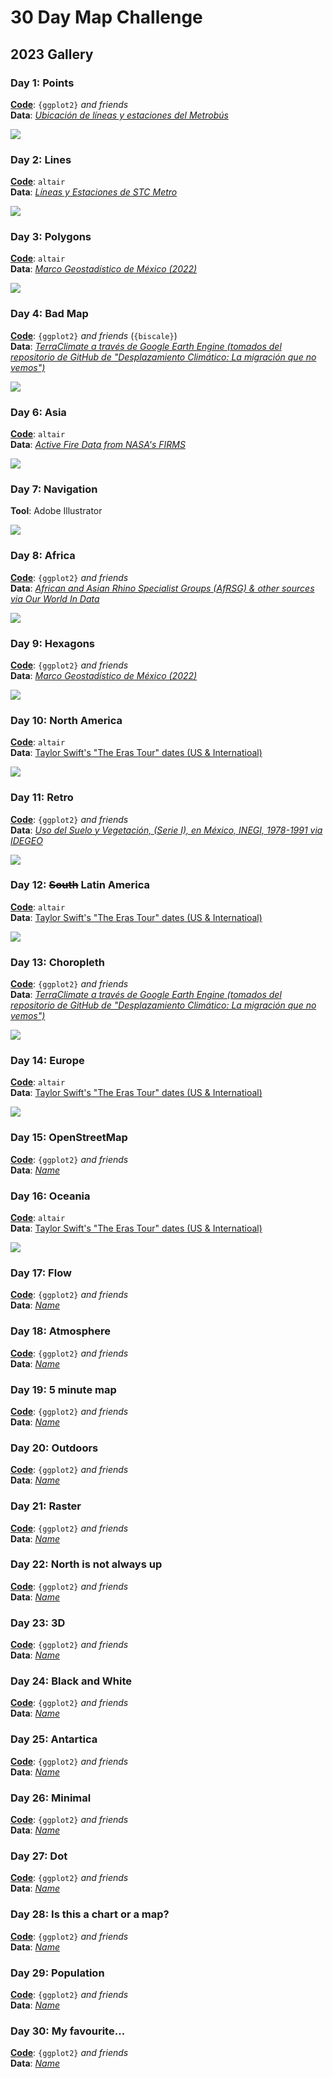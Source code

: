 # 30 Day Map Challenge

## 2023 Gallery

### Day 1: Points

[**Code**](https://github.com/isaacarroyov/30daymapchallenge/blob/main/scripts/2023_30daymapchallenge_day01_points.R): `{ggplot2}` _and friends_  
**Data**: [_Ubicación de líneas y estaciones del Metrobús_](https://datos.cdmx.gob.mx/dataset/geolocalizacion-metrobus) 

![](https://raw.githubusercontent.com/isaacarroyov/30daymapchallenge/main/maps/2023_30daymapchallenge_day01_points.png)

### Day 2: Lines

[**Code**](https://github.com/isaacarroyov/30daymapchallenge/blob/main/scripts/2023_30daymapchallenge_day02_lines.qmd): `altair`  
**Data**: [_Líneas y Estaciones de STC Metro_](https://datos.cdmx.gob.mx/dataset/lineas-y-estaciones-del-metro/resource/288b10dd-4f21-4338-b1ed-239487820512) 

![](https://raw.githubusercontent.com/isaacarroyov/30daymapchallenge/main/maps/2023_30daymapchallenge_day02_lines.jpg)

### Day 3: Polygons

[**Code**](https://github.com/isaacarroyov/30daymapchallenge/blob/main/scripts/2023_30daymapchallenge_day03_polygons.qmd): `altair`  
**Data**: [_Marco Geostadístico de México (2022)_](https://www.inegi.org.mx/temas/mg/)

![](https://raw.githubusercontent.com/isaacarroyov/30daymapchallenge/main/maps/2023_30daymapchallenge_day03_polygons.png)

### Day 4: Bad Map

[**Code**](https://github.com/isaacarroyov/30daymapchallenge/blob/main/scripts/2023_30daymapchallenge_day04_bad-map.R): `{ggplot2}` _and friends_ (`{biscale}`)  
**Data**: [_TerraClimate a través de Google Earth Engine (tomados del repositorio de GitHub de "Desplazamiento Climático: La migración que no vemos")_](https://github.com/nmasfocusdatos/desplazamiento-climatico)

![](https://raw.githubusercontent.com/isaacarroyov/30daymapchallenge/main/maps/2023_30daymapchallenge_day04_bad-map.png)


### Day 6: Asia

[**Code**](https://github.com/isaacarroyov/30daymapchallenge/blob/main/scripts/2023_30daymapchallenge_day06_asia.qmd): `altair`  
**Data**: [_Active Fire Data from NASA's FIRMS_](https://firms.modaps.eosdis.nasa.gov/active_fire/)

![](https://raw.githubusercontent.com/isaacarroyov/30daymapchallenge/main/maps/2023_30daymapchallenge_day06_asia.png)

### Day 7: Navigation

**Tool**: Adobe Illustrator

![](https://raw.githubusercontent.com/isaacarroyov/30daymapchallenge/main/maps/2023_30daymapchallenge_day07_navigation.png)

### Day 8: Africa

[**Code**](https://github.com/isaacarroyov/30daymapchallenge/blob/main/scripts/2023_30daymapchallenge_day08_africa.R): `{ggplot2}` _and friends_  
**Data**: [_African and Asian Rhino Specialist Groups (AfRSG) & other sources via Our World In Data_](https://ourworldindata.org/rhino-populations)

![](https://raw.githubusercontent.com/isaacarroyov/30daymapchallenge/main/maps/2023_30daymapchallenge_day08_africa.png)

### Day 9: Hexagons

[**Code**](https://github.com/isaacarroyov/30daymapchallenge/blob/main/scripts/2023_30daymapchallenge_day09_hexagons.R): `{ggplot2}` _and friends_  
**Data**: [_Marco Geostadístico de México (2022)_](https://www.inegi.org.mx/temas/mg/)

![](https://raw.githubusercontent.com/isaacarroyov/30daymapchallenge/main/maps/2023_30daymapchallenge_day09_hexagons.png)

### Day 10: North America

[**Code**](https://github.com/isaacarroyov/30daymapchallenge/blob/main/scripts/2023_30daymapchallenge_day10_north-america.qmd): `altair`  
**Data**: [Taylor Swift's "The Eras Tour" dates (US & Internatioal)](https://www.taylorswift.com/)

![](https://raw.githubusercontent.com/isaacarroyov/30daymapchallenge/main/maps/2023_30daymapchallenge_day10_north-america.png)

### Day 11: Retro

[**Code**](https://github.com/isaacarroyov/30daymapchallenge/blob/main/scripts/2023_30daymapchallenge_day11_retro.R): `{ggplot2}` _and friends_  
**Data**: [_Uso del Suelo y Vegetación, (Serie I), en México, INEGI, 1978-1991 via IDEGEO_](https://idegeo.centrogeo.org.mx/layers/geonode:usv_serie1_gcs)

![](https://raw.githubusercontent.com/isaacarroyov/30daymapchallenge/main/maps/2023_30daymapchallenge_day11_retro.png)

### Day 12: <span style='text-decoration:line-through 2px;'>South</span> Latin America

[**Code**](https://github.com/isaacarroyov/30daymapchallenge/blob/main/scripts/2023_30daymapchallenge_day12_latin-america.qmd): `altair`  
**Data**: [Taylor Swift's "The Eras Tour" dates (US & Internatioal)](https://www.taylorswift.com/)

![](https://raw.githubusercontent.com/isaacarroyov/30daymapchallenge/main/maps/2023_30daymapchallenge_day12_latin-america.png)

### Day 13: Choropleth

[**Code**](https://github.com/isaacarroyov/30daymapchallenge/blob/main/scripts/2023_30daymapchallenge_day13_choropleth.R): `{ggplot2}` _and friends_  
**Data**: [_TerraClimate a través de Google Earth Engine (tomados del repositorio de GitHub de "Desplazamiento Climático: La migración que no vemos")_](https://github.com/nmasfocusdatos/desplazamiento-climatico)

![](https://raw.githubusercontent.com/isaacarroyov/30daymapchallenge/main/maps/2023_30daymapchallenge_day13_choropleth.png)

### Day 14: Europe

[**Code**](https://github.com/isaacarroyov/30daymapchallenge/blob/main/scripts/2023_30daymapchallenge_day14_europe.qmd): `altair`  
**Data**: [Taylor Swift's "The Eras Tour" dates (US & Internatioal)](https://www.taylorswift.com/)

![](https://raw.githubusercontent.com/isaacarroyov/30daymapchallenge/main/maps/2023_30daymapchallenge_day14_europe.png)

### Day 15: OpenStreetMap

[**Code**](): `{ggplot2}` _and friends_  
**Data**: [_Name_]()

### Day 16: Oceania

[**Code**](https://github.com/isaacarroyov/30daymapchallenge/blob/main/scripts/2023_30daymapchallenge_day16_oceania.qmd): `altair`    
**Data**: [Taylor Swift's "The Eras Tour" dates (US & Internatioal)](https://www.taylorswift.com/)

![](https://raw.githubusercontent.com/isaacarroyov/30daymapchallenge/main/maps/2023_30daymapchallenge_day16_oceania.png)

### Day 17: Flow

[**Code**](): `{ggplot2}` _and friends_  
**Data**: [_Name_]()

### Day 18: Atmosphere

[**Code**](): `{ggplot2}` _and friends_  
**Data**: [_Name_]()

### Day 19: 5 minute map

[**Code**](): `{ggplot2}` _and friends_  
**Data**: [_Name_]()

### Day 20: Outdoors

[**Code**](): `{ggplot2}` _and friends_  
**Data**: [_Name_]()

### Day 21: Raster

[**Code**](): `{ggplot2}` _and friends_  
**Data**: [_Name_]()

### Day 22: North is not always up

[**Code**](): `{ggplot2}` _and friends_  
**Data**: [_Name_]()

### Day 23: 3D

[**Code**](): `{ggplot2}` _and friends_  
**Data**: [_Name_]()

### Day 24: Black and White

[**Code**](): `{ggplot2}` _and friends_  
**Data**: [_Name_]()

### Day 25: Antartica

[**Code**](): `{ggplot2}` _and friends_  
**Data**: [_Name_]()

### Day 26: Minimal

[**Code**](): `{ggplot2}` _and friends_  
**Data**: [_Name_]()

### Day 27: Dot

[**Code**](): `{ggplot2}` _and friends_  
**Data**: [_Name_]()

### Day 28: Is this a chart or a map?

[**Code**](): `{ggplot2}` _and friends_  
**Data**: [_Name_]()

### Day 29: Population

[**Code**](): `{ggplot2}` _and friends_  
**Data**: [_Name_]()

### Day 30: My favourite...

[**Code**](): `{ggplot2}` _and friends_  
**Data**: [_Name_]()